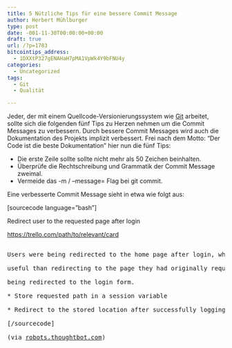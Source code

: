 ```yaml
---
title: 5 Nützliche Tips für eine bessere Commit Message
author: Herbert Mühlburger
type: post
date: -001-11-30T00:00:00+00:00
draft: true
url: /?p=1783
bitcointips_address:
  - 1DXXtP327gENAHaH7pMA1VpWk4Y9bFNU4y
categories:
  - Uncategorized
tags:
  - Git
  - Qualität

---
```

Jeder, der mit einem Quellcode-Versionierungssystem wie <a title="Git" href="http://git-scm.com/" target="_blank">Git</a> arbeitet, sollte sich die folgenden fünf Tips zu Herzen nehmen um die Commit Messages zu verbessern. Durch bessere Commit Messages wird auch die Dokumentation des Projekts implizit verbessert. Frei nach dem Motto: &#8220;Der Code ist die beste Dokumentation&#8221; hier nun die fünf Tips:

  * Die erste Zeile sollte sollte nicht mehr als 50 Zeichen beinhalten.
  * Überprüfe die Rechtschreibung und Grammatik der Commit Message zweimal.
  * Vermeide das -m / &#8211;message= Flag bei git commit.

Eine verbesserte Commit Message sieht in etwa wie folgt aus:

[sourcecode language=&#8221;bash&#8221;]
  
Redirect user to the requested page after login</pre>
  
https://trello.com/path/to/relevant/card
  
<pre>
  
Users were being redirected to the home page after login, which is less
  
useful than redirecting to the page they had originally requested before
  
being redirected to the login form.

* Store requested path in a session variable
  
* Redirect to the stored location after successfully logging in the user
  
[/sourcecode]

(via <a title="robots.thoughtbot.com" href="http://robots.thoughtbot.com/post/48933156625/5-useful-tips-for-a-better-commit-message" target="_blank">robots.thoughtbot.com</a>)